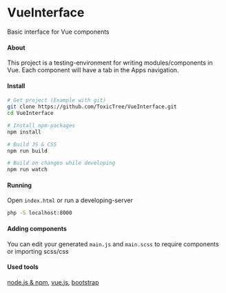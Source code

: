 # VueInterface
Basic interface for Vue components

#### About
This project is a testing-environment for writing modules/components in Vue.
Each component will have a tab in the Apps navigation.

#### Install
```bash
# Get project (Example with git)
git clone https://github.com/ToxicTree/VueInterface.git
cd VueInterface

# Install npm-packages
npm install

# Build JS & CSS
npm run build

# Build on changes while developing
npm run watch
```

#### Running
Open ``index.html`` or run a developing-server
```bash
php -S localhost:8000
```

#### Adding components
You can edit your generated ``main.js`` and ``main.scss`` to require components or importing scss/css


#### Used tools
[node.js & npm](https://nodejs.org/en/), [vue.js](https://vuejs.org/), [bootstrap](http://getbootstrap.com/)
